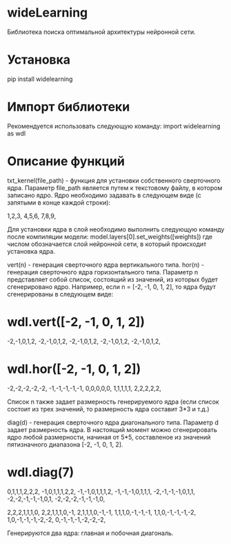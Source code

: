 # wideLearning
Библиотека поиска оптимальной архитектуры нейронной сети.

# Установка
pip install widelearning

# Импорт библиотеки
Рекомендуется использовать следующую команду:
import widelearning as wdl 

# Описание функций
txt_kernel(file_path) - функция для установки собственного сверточного ядра. Параметр file_path является путем к текстовому файлу, в котором записано ядро. 
Ядро необходимо задавать в следующем виде (с запятыми в конце каждой строки):

1,2,3,
4,5,6,
7,8,9,

Для установки ядра в слой необходимо выполнить следующую команду после компиляции модели:
model.layers[0].set_weights([weights])
где числом обозначается слой нейронной сети, в который происходит установка ядра.

vert(n) - генерация сверточного ядра вертикального типа.
hor(n) - генерация сверточного ядра горизонтального типа.
Параметр n представляет собой список, состоящий из значений, из которых будет сгенерировано ядро.
Например, если n = [-2, -1, 0, 1, 2], то ядра будут сгенерированы в следующем виде:

# wdl.vert([-2, -1, 0, 1, 2])
-2,-1,0,1,2,
-2,-1,0,1,2,
-2,-1,0,1,2,
-2,-1,0,1,2,
-2,-1,0,1,2,

# wdl.hor([-2, -1, 0, 1, 2])
-2,-2,-2,-2,-2,
-1,-1,-1,-1,-1,
0,0,0,0,0,
1,1,1,1,1,
2,2,2,2,2,

Список n также задает размерность генерируемого ядра (если список состоит из трех значений, то размерность ядра составит 3*3 и т.д.) 

diag(d) - генерация сверточного ядра диагонального типа. Параметр d задает размерность ядра.
В настоящий момент можно сгенерировать ядро любой размерности, начиная от 5*5, составленое из значений пятизначного диапазона [-2, -1, 0, 1, 2].  

# wdl.diag(7)
0,1,1,1,2,2,2,
-1,0,1,1,1,2,2,
-1,-1,0,1,1,1,2,
-1,-1,-1,0,1,1,1,
-2,-1,-1,-1,0,1,1,
-2,-2,-1,-1,-1,0,1,
-2,-2,-2,-1,-1,-1,0,

2,2,2,1,1,1,0,
2,2,1,1,1,0,-1,
2,1,1,1,0,-1,-1,
1,1,1,0,-1,-1,-1,
1,1,0,-1,-1,-1,-2,
1,0,-1,-1,-1,-2,-2,
0,-1,-1,-1,-2,-2,-2,

Генерируются два ядра: главная и побочная диагональ.
